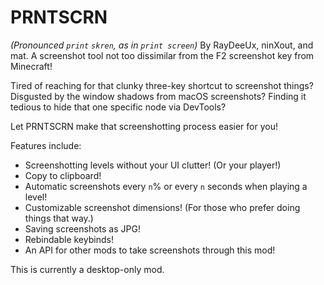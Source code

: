 # PRNTSCRN
<c-AAAAAA>*(Pronounced `print` `skren`, as in `print screen`)*</c>
By <c-007d7d>Ray</c><c-00ffff>Dee</c><c-007d7d>Ux</c>, <c-00ff00>nin</c><c-0000ff>X</c><c-00ff00>out</c>, and <c-ff6666>mat</c>.
A screenshot tool not too dissimilar from the F2 screenshot key from Minecraft!

Tired of reaching for that clunky three-key shortcut to screenshot things? Disgusted by the window shadows from macOS screenshots? Finding it tedious to hide that one specific node via DevTools?

Let PRNTSCRN make that screenshotting process easier for you!

Features include:
- Screenshotting levels without your UI clutter! (Or your player!)
- Copy to clipboard!
- Automatic screenshots every `n`% or every `n` seconds when playing a level!
- Customizable screenshot dimensions! (For those who prefer doing things that way.)
- Saving screenshots as JPG!
- Rebindable keybinds!
- An API for other mods to take screenshots through this mod!

This is currently a desktop-only mod.